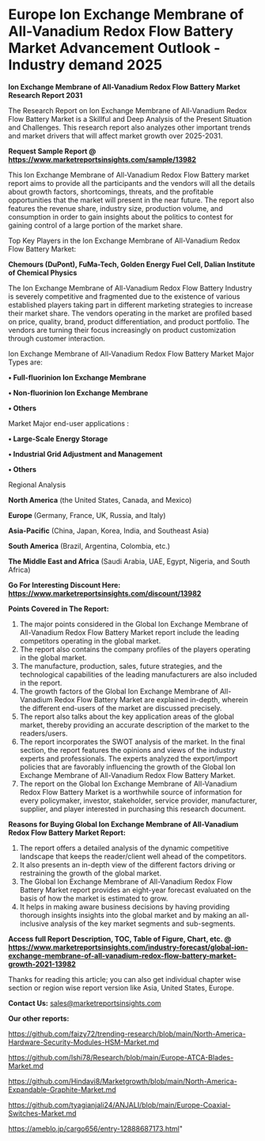 # Europe Ion Exchange Membrane of All-Vanadium Redox Flow Battery Market Advancement Outlook - Industry demand 2025

<strong>Ion Exchange Membrane of All-Vanadium Redox Flow Battery Market Research Report 2031</strong>

The Research Report on Ion Exchange Membrane of All-Vanadium Redox Flow Battery Market is a Skillful and Deep Analysis of the Present Situation and Challenges. This research report also analyzes other important trends and market drivers that will affect market growth over 2025-2031.

<strong>Request Sample Report @ <a href=https://www.marketreportsinsights.com/sample/13982>https://www.marketreportsinsights.com/sample/13982</a></strong>

This Ion Exchange Membrane of All-Vanadium Redox Flow Battery market report aims to provide all the participants and the vendors will all the details about growth factors, shortcomings, threats, and the profitable opportunities that the market will present in the near future. The report also features the revenue share, industry size, production volume, and consumption in order to gain insights about the politics to contest for gaining control of a large portion of the market share.

Top Key Players in the Ion Exchange Membrane of All-Vanadium Redox Flow Battery Market:

<strong>Chemours (DuPont), FuMa-Tech, Golden Energy Fuel Cell, Dalian Institute of Chemical Physics</strong>

The Ion Exchange Membrane of All-Vanadium Redox Flow Battery Industry is severely competitive and fragmented due to the existence of various established players taking part in different marketing strategies to increase their market share. The vendors operating in the market are profiled based on price, quality, brand, product differentiation, and product portfolio. The vendors are turning their focus increasingly on product customization through customer interaction.

Ion Exchange Membrane of All-Vanadium Redox Flow Battery Market Major Types are:

<strong>• Full-fluorinion Ion Exchange Membrane

• Non-fluorinion Ion Exchange Membrane

• Others</strong>

Market Major end-user applications :

<strong>• Large-Scale Energy Storage

• Industrial Grid Adjustment and Management

• Others</strong>

Regional Analysis

</u><strong><b>North America</b></strong> (the United States, Canada, and Mexico)

<strong><b>Europe </b></strong>(Germany, France, UK, Russia, and Italy)

<strong><b>Asia-Pacific</b></strong> (China, Japan, Korea, India, and Southeast Asia)

<strong><b>South America</b></strong> (Brazil, Argentina, Colombia, etc.)

<strong><b>The Middle East and Africa</b></strong> (Saudi Arabia, UAE, Egypt, Nigeria, and South Africa)

<strong>Go For Interesting Discount Here: <a href=https://www.marketreportsinsights.com/discount/13982>https://www.marketreportsinsights.com/discount/13982</a></strong>

<strong>Points Covered in The Report:</strong>
<ol>
  <li>The major points considered in the Global Ion Exchange Membrane of All-Vanadium Redox Flow Battery Market report include the leading competitors operating in the global market.</li>
  <li>The report also contains the company profiles of the players operating in the global market.</li>
  <li>The manufacture, production, sales, future strategies, and the technological capabilities of the leading manufacturers are also included in the report.</li>
  <li>The growth factors of the Global Ion Exchange Membrane of All-Vanadium Redox Flow Battery Market are explained in-depth, wherein the different end-users of the market are discussed precisely.</li>
  <li>The report also talks about the key application areas of the global market, thereby providing an accurate description of the market to the readers/users.</li>
  <li>The report incorporates the SWOT analysis of the market. In the final section, the report features the opinions and views of the industry experts and professionals. The experts analyzed the export/import policies that are favorably influencing the growth of the Global Ion Exchange Membrane of All-Vanadium Redox Flow Battery Market.</li>
  <li>The report on the Global Ion Exchange Membrane of All-Vanadium Redox Flow Battery Market is a worthwhile source of information for every policymaker, investor, stakeholder, service provider, manufacturer, supplier, and player interested in purchasing this research document.</li>
</ol>
<strong>Reasons for Buying Global Ion Exchange Membrane of All-Vanadium Redox Flow Battery Market Report:</strong>

<ol>
  <li>The report offers a detailed analysis of the dynamic competitive landscape that keeps the reader/client well ahead of the competitors.</li>
  <li>It also presents an in-depth view of the different factors driving or restraining the growth of the global market.</li>
  <li>The Global Ion Exchange Membrane of All-Vanadium Redox Flow Battery Market report provides an eight-year forecast evaluated on the basis of how the market is estimated to grow.</li>
  <li>It helps in making aware business decisions by having providing thorough insights insights into the global market and by making an all-inclusive analysis of the key market segments and sub-segments.</li>
</ol>
<strong>Access full Report Description, TOC, Table of Figure, Chart, etc. @ <a href=https://www.marketreportsinsights.com/industry-forecast/global-ion-exchange-membrane-of-all-vanadium-redox-flow-battery-market-growth-2021-13982>https://www.marketreportsinsights.com/industry-forecast/global-ion-exchange-membrane-of-all-vanadium-redox-flow-battery-market-growth-2021-13982</a></strong>


Thanks for reading this article; you can also get individual chapter wise section or region wise report version like Asia, United States, Europe.

<strong>Contact Us:</strong>
sales@marketreportsinsights.com

<strong>Our other reports:</strong>

<a href=https://github.com/faizy72/trending-research/blob/main/North-America-Hardware-Security-Modules-HSM-Market.md>https://github.com/faizy72/trending-research/blob/main/North-America-Hardware-Security-Modules-HSM-Market.md</a>

<a href=https://github.com/Ishi78/Research/blob/main/Europe-ATCA-Blades-Market.md>https://github.com/Ishi78/Research/blob/main/Europe-ATCA-Blades-Market.md</a>

<a href=https://github.com/Hindavi8/Marketgrowth/blob/main/North-America-Expandable-Graphite-Market.md>https://github.com/Hindavi8/Marketgrowth/blob/main/North-America-Expandable-Graphite-Market.md</a>

<a href=https://github.com/tyagianjali24/ANJALI/blob/main/Europe-Coaxial-Switches-Market.md>https://github.com/tyagianjali24/ANJALI/blob/main/Europe-Coaxial-Switches-Market.md</a>

<a href=https://ameblo.jp/cargo656/entry-12888687173.html>https://ameblo.jp/cargo656/entry-12888687173.html</a>"
